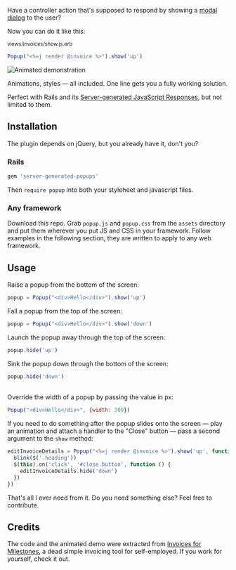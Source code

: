 Have a controller action that's supposed to respond by showing a [modal dialog](https://en.wikipedia.org/wiki/Modal_window) to the user? 

Now you can do it like this:

<sub>views/invoices/show.js.erb<sub>
```javascript
Popup("<%=j render @invoice %>").show('up')
```

![Animated demonstration](http://i.giphy.com/3oEjI0kLsPZ7u6l8ru.gif)

Animations, styles — all included. One line gets you a fully working solution.

Perfect with Rails and its [Server-generated JavaScript Responses](https://signalvnoise.com/posts/3697-server-generated-javascript-responses), but not limited to them.

## Installation

The plugin depends on jQuery, but you already have it, don't you?

### Rails

```ruby
gem 'server-generated-popups'
```

Then `require popup` into both your styleheet and javascript files.

### Any framework

Download this repo. Grab `popup.js` and `popup.css` from the `assets` directory and put them wherever you put JS and CSS in your framework. Follow examples in the following section, they are written to apply to any web framework.

## Usage

Raise a popup from the bottom of the screen:

```javascript
popup = Popup("<div>Hello</div>").show('up')
```

Fall a popup from the top of the screen:

```javascript
popup = Popup("<div>Hello</div>").show('down')
```

Launch the popup away through the top of the screen:

```javascript
popup.hide('up')
```

Sink the popup down through the bottom of the screen:

```javascript
popup.hide('down')
```

<br>
Override the width of a popup by passing the value in px:

```javascript
Popup("<div>Hello</div>", {width: 300})
```

If you need to do something after the popup slides onto the screen — play an animation and attach a handler to the "Close" button — pass a second argument to the `show` method:

```javascript
editInvoiceDetails = Popup("<%=j render @invoice %>").show('up', function () {
  blink($('.heading'))
  $(this).on('click', '#close.button', function () {
  	editInvoiceDetails.hide('down')
  })
})
```

That's all I ever need from it. Do you need something else? Feel free to contribute.

## Credits

The code and the animated demo were extracted from [Invoices for Milestones](http://invoicesformilestones.com), a dead simple invoicing tool for self-employed. If you work for yourself, check it out.
